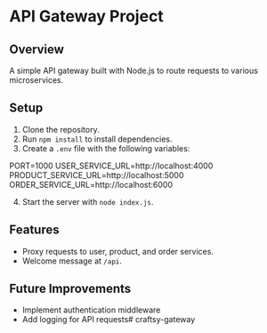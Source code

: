 
# API Gateway Project

## Overview
A simple API gateway built with Node.js to route requests to various microservices.

## Setup
1. Clone the repository.
2. Run `npm install` to install dependencies.
3. Create a `.env` file with the following variables:

PORT=1000
USER_SERVICE_URL=http://localhost:4000
PRODUCT_SERVICE_URL=http://localhost:5000
ORDER_SERVICE_URL=http://localhost:6000

4. Start the server with `node index.js`.

## Features
- Proxy requests to user, product, and order services.
- Welcome message at `/api`.

## Future Improvements
- Implement authentication middleware
- Add logging for API requests# craftsy-gateway
